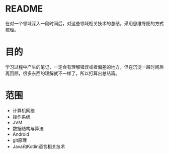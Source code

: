 # README

在对一个领域深入一段时间后，对这些领域相关技术的总结，采用思维导图的方式梳理。

# 目的

学习过程中产生的笔记，一定会有理解错误或者偏差的地方，但在沉淀一段时间后再回顾，很多东西的理解就不一样了，所以打算出总结篇。

# 范围

+ 计算机网络
+ 操作系统
+ JVM
+ 数据结构与算法
+ Android
+ git原理
+ Java和Kotlin语言相关技术
